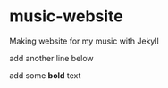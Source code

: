 # music-website
Making website for my music with Jekyll 

add another line below

add some **bold** text
